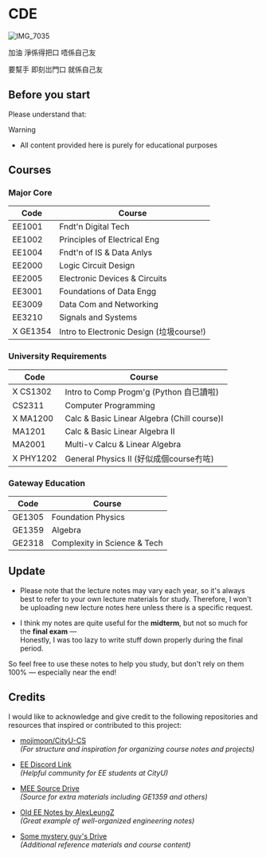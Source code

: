 # CDE
![IMG_7035](https://github.com/user-attachments/assets/baa5e89a-5cb7-4cec-9b2e-78377c354bcf)

加油 淨係得把口 唔係自己友

要幫手 即刻岀門口 就係自己友
## Before you start

Please understand that:

> [!WARNING]
>- All content provided here is purely for educational purposes

## Courses

### Major Core
| Code | Course |
| --- | --- | 
| EE1001 | Fndt'n Digital Tech |  
| EE1002 | Principles of Electrical Eng |   
| EE1004 | Fndt'n of IS & Data Anlys |
| EE2000 | Logic Circuit Design |  
| EE2005 | Electronic Devices & Circuits  |   
| EE3001 | Foundations of Data Engg |    
| EE3009 | Data Com and Networking |   
| EE3210 | Signals and Systems |   
| X GE1354 | Intro to Electronic Design (垃圾course!) |   

### University Requirements
| Code | Course | 
| --- | --- |
| X CS1302 | Intro to Comp Progm'g (Python 自已讀啦)| 
| CS2311 | Computer Programming |    
| X MA1200 | Calc & Basic Linear Algebra (Chill course)I |   
| MA1201 | Calc & Basic Linear Algebra II | 
| MA2001 | Multi-v Calcu & Linear Algebra |    
| X PHY1202 | General Physics II (好似成個course冇咗)|   

### Gateway Education

| Code | Course | 
| --- | --- |
| GE1305 | Foundation Physics |    
| GE1359 | Algebra |  
| GE2318 | Complexity in Science & Tech |   

## Update
- Please note that the lecture notes may vary each year, so it's always best to refer to your own lecture materials for study.
Therefore, I won't be uploading new lecture notes here unless there is a specific request.

- I think my notes are quite useful for the **midterm**, but not so much for the **final exam** —  
Honestly, I was too lazy to write stuff down properly during the final period.

So feel free to use these notes to help you study, but don't rely on them 100% — especially near the end!

## Credits

I would like to acknowledge and give credit to the following repositories and resources that inspired or contributed to this project:

- [mojimoon/CityU-CS](https://github.com/mojimoon/CityU-CS )  
  *(For structure and inspiration for organizing course notes and projects)*

- [EE Discord Link](https://discord.gg/prmQX99bFn )  
  *(Helpful community for EE students at CityU)*

- [MEE Source Drive](https://drive.google.com/drive/u/1/folders/11ZfNG83pzbz7BcrZl7s5EU1X5GQ57qHM )  
  *(Source for extra materials including GE1359 and others)*

- [Old EE Notes by AlexLeungZ](https://drive.google.com/drive/folders/1gQkx-rWZR4MAYt6qP6bYQ3HV21hq-Sji?usp=sharing )  
  *(Great example of well-organized engineering notes)*

- [Some mystery guy's Drive](https://drive.google.com/drive/folders/1lDICT8LihMBsIP_OLZ0DCjVQvSvsHHYu )  
  *(Additional reference materials and course content)*
